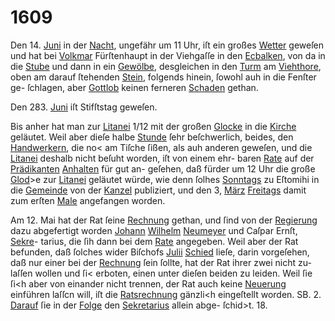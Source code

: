 # 1609

Den 14. [Juni](../../register/worte/juni.md) in der [Nacht](../../register/worte/nacht.md), ungefähr um 11 Uhr,
iſt ein großes [Wetter](../../register/worte/wetter.md) geweſen und hat bei [Volkmar](../../register/orte/volkmar.md)
Fürſtenhaupt in der Viehgaſſe in den [Ecbalken](../../register/worte/ecbalken.md), von da
in die [Stube](../../register/worte/stube.md) und dann in ein [Gewölbe](../../register/worte/gewölbe.md), desgleichen in
den [Turm](../../register/worte/turm.md) am [Viehthore](../../register/worte/viehthore.md), oben am darauf ſtehenden
[Stein](../../register/worte/stein.md), folgends hinein, ſowohl auh in die Fenſter ge-
ſchlagen, aber [Gottlob](../../register/worte/gottlob.md) keinen ferneren [Schaden](../../register/worte/schaden.md) gethan.

Den 283. [Juni](../../register/worte/juni.md) iſt Stifſtstag geweſen.

Bis anher hat man zur [Litanei](../../register/worte/litanei.md) 1/12 mit der großen
[Glocke](../../register/worte/glocke.md) in die [Kirche](../../register/worte/kirche.md) geläutet. Weil aber dieſe halbe
[Stunde](../../register/worte/stunde.md) ſehr beſchwerlich, beides, den [Handwerkern](../../register/worte/handwerkern.md), die
no< am Tiſche ſißen, als auh anderen geweſen, und die
[Litanei](../../register/worte/litanei.md) deshalb nicht beſuht worden, iſt von einem ehr-
baren [Rate](../../register/worte/rate.md) auf der [Prädikanten](../../register/worte/prädikanten.md) [Anhalten](../../register/worte/anhalten.md) für gut an-
geſehen, daß fürder um 12 Uhr die große [Glod](../../register/worte/glod.md)>e zur
[Litanei](../../register/worte/litanei.md) geläutet würde, wie denn ſolhes [Sonntags](../../register/worte/sonntags.md) zu
Eſtomihi in die [Gemeinde](../../register/worte/gemeinde.md) von der [Kanzel](../../register/worte/kanzel.md) publiziert, und
den 3, [März](../../register/worte/märz.md) [Freitags](../../register/worte/freitags.md) damit zum erſten [Male](../../register/worte/male.md) angefangen
worden.

Am 12. Mai hat der Rat ſeine [Rechnung](../../register/worte/rechnung.md) gethan,
und ſind von der [Regierung](../../register/worte/regierung.md) dazu abgefertigt worden
[Johann](../../register/worte/johann.md) [Wilhelm](../../register/worte/wilhelm.md) [Neumeyer](../../register/worte/neumeyer.md) und Caſpar Ernſt, [Sekre](../../register/worte/sekre.md)-
tarius, die ſih dann bei dem [Rate](../../register/worte/rate.md) angegeben. Weil
aber der Rat befunden, daß ſolches wider Biſchofs [Julii](../../register/worte/julii.md)
[Schied](../../register/worte/schied.md) lieſe, darin vorgeſehen, daß nur einer bei der
[Rechnung](../../register/worte/rechnung.md) ſein ſollte, hat der Rat ihrer zwei nicht zu-
laſſen wollen und ſi< erboten, einen unter dieſen beiden
zu leiden. Weil ſie ſi<h aber von einander nicht trennen,
der Rat auch keine [Neuerung](../../register/worte/neuerung.md) einführen laſſcn will, iſt
die [Ratsrechnung](../../register/worte/ratsrechnung.md) gänzli<h eingeſtellt worden. SB. 2.
[Darauf](../../register/worte/darauf.md) ſie in der [Folge](../../register/worte/folge.md) den [Sekretarius](../../register/worte/sekretarius.md) allein abge-
ſchid>t. 18.
